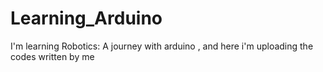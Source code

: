 # Learning_Arduino
I'm learning Robotics: A journey with arduino , and here i'm uploading the codes written by me
